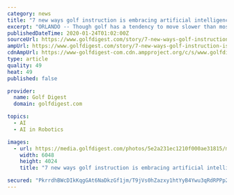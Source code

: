 ```yaml
---
category: news
title: "7 new ways golf instruction is embracing artificial intelligence and innovative technology"
excerpt: "ORLANDO -- Though golf has a tendency to move slower than most industries, the technology innovations we've seen this week beg to differ. Artificial intelligence and robotics have been terms perhaps thrown around in the past, implemented by only the biggest companies, but now we're actually seeing the results of intense research and development."
publishedDateTime: 2020-01-24T01:02:00Z
sourceUrl: https://www.golfdigest.com/story/7-new-ways-golf-instruction-is-embracing-artificial-intelligence-and-innovative-technology
ampUrl: https://www.golfdigest.com/story/7-new-ways-golf-instruction-is-embracing-artificial-intelligence-and-innovative-technology/amp
cdnAmpUrl: https://www-golfdigest-com.cdn.ampproject.org/c/s/www.golfdigest.com/story/7-new-ways-golf-instruction-is-embracing-artificial-intelligence-and-innovative-technology/amp
type: article
quality: 49
heat: 49
published: false

provider:
  name: Golf Digest
  domain: golfdigest.com

topics:
  - AI
  - AI in Robotics

images:
  - url: https://media.golfdigest.com/photos/5e2a231ec1210f000ae31815/master/pass/TrackMan%20Tracy.JPG
    width: 6048
    height: 4024
    title: "7 new ways golf instruction is embracing artificial intelligence and innovative technology"

secured: "PkrrdhBWcDIkKqgGAt6NaDkzGf1jm/T9jVs0hZazxy1htYyB4Ywu3qRdRPPp2YUUEDL51qxuQAqyL40dtaKO8WmkqZ+lm+G7XdjrWV4jw2xLVviEgpwlgmuCmWq5e1Z3yxXxdKCPviyBUszvTDH61qZmJE9ZteniqMeUqY9sSpJqGfZvVv5poe92AiO2Mzmfj5dR3Wk4AnTJ+dBKCqji8Nq97jk0ZCCZzKXutol4KvlSA+D1Z6Cf6l1ARD8apQ6Wyl/A8Utqv1l47Ns9m+CvTk7pyVa1L4tPswy5fM/HA4cTjB24PaMgnrySzKJpypJtGDwZAKdO8yO2DuVZWgsIoY3yiPZ4had1kHeAApfV3/I0ZMehTfzGU25mKEurOvBuEajfupppXBMNsOlqM2/fYz1xcjHsLw0/SH1MN2iqwWoEtOCB2+ACX0RKnpbdOL3fzrUVSbouO/CqtTzUG6b7hVFXAeJEcBT7wvwHH1RzxxI=;+pRg6cKclMYcEDpWC6xk5A=="
---
```


